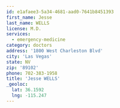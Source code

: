 ```yaml
---
id: e1afaee3-5a34-4681-aad0-7641b8451393
first_name: Jesse
last_name: WELLS
license: M.D.
services:
  - emergency-medicine
category: doctors
address: '1800 West Charleston Blvd'
city: 'Las Vegas'
state: NV
zip: '89102'
phone: 702-383-1958
title: 'Jesse WELLS'
_geoloc:
  lat: 36.1592
  lng: -115.247
---
```

